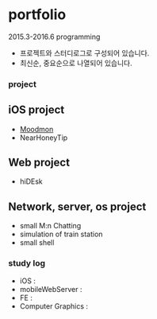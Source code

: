 # portfolio
2015.3-2016.6 programming 
- 프로젝트와 스터디로그로 구성되어 있습니다.
- 최신순, 중요순으로 나열되어 있습니다.

### project

## iOS project
* [Moodmon](https://github.com/Kyoo32/portfolio/resource/moodmon/readme.md)
* NearHoneyTip

## Web project
* hiDEsk

## Network, server, os project
* small M:n Chatting
* simulation of train station
* small shell

### study log
* iOS :
* mobileWebServer :
* FE :
* Computer Graphics :

